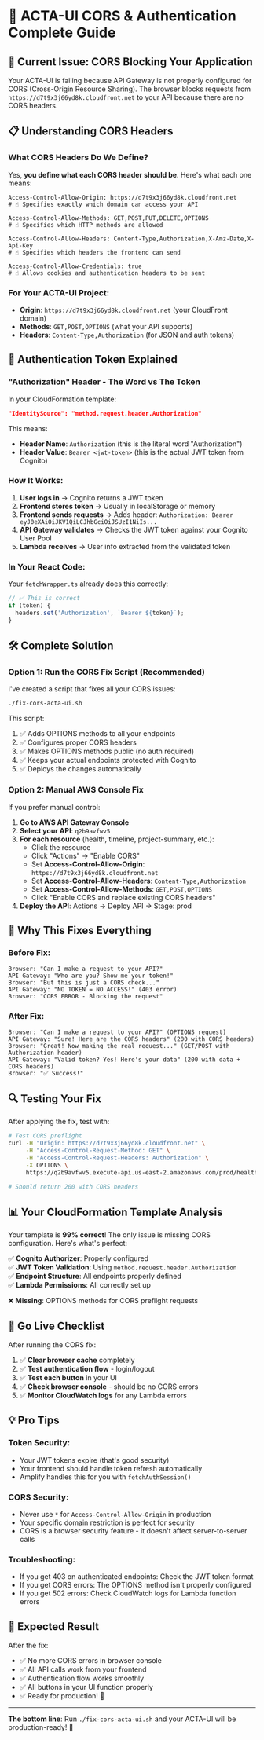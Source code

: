 # 🔧 ACTA-UI CORS & Authentication Complete Guide

## 🚨 **Current Issue: CORS Blocking Your Application**

Your ACTA-UI is failing because API Gateway is not properly configured for CORS (Cross-Origin Resource Sharing). The browser blocks requests from `https://d7t9x3j66yd8k.cloudfront.net` to your API because there are no CORS headers.

## 📋 **Understanding CORS Headers**

### **What CORS Headers Do We Define?**

Yes, **you define what each CORS header should be**. Here's what each one means:

```http
Access-Control-Allow-Origin: https://d7t9x3j66yd8k.cloudfront.net
# ☝️ Specifies exactly which domain can access your API

Access-Control-Allow-Methods: GET,POST,PUT,DELETE,OPTIONS
# ☝️ Specifies which HTTP methods are allowed

Access-Control-Allow-Headers: Content-Type,Authorization,X-Amz-Date,X-Api-Key
# ☝️ Specifies which headers the frontend can send

Access-Control-Allow-Credentials: true
# ☝️ Allows cookies and authentication headers to be sent
```

### **For Your ACTA-UI Project:**
- **Origin**: `https://d7t9x3j66yd8k.cloudfront.net` (your CloudFront domain)
- **Methods**: `GET,POST,OPTIONS` (what your API supports)
- **Headers**: `Content-Type,Authorization` (for JSON and auth tokens)

## 🔐 **Authentication Token Explained**

### **"Authorization" Header - The Word vs The Token**

In your CloudFormation template:
```json
"IdentitySource": "method.request.header.Authorization"
```

This means:
- **Header Name**: `Authorization` (this is the literal word "Authorization")
- **Header Value**: `Bearer <jwt-token>` (this is the actual JWT token from Cognito)

### **How It Works:**

1. **User logs in** → Cognito returns a JWT token
2. **Frontend stores token** → Usually in localStorage or memory
3. **Frontend sends requests** → Adds header: `Authorization: Bearer eyJ0eXAiOiJKV1QiLCJhbGciOiJSUzI1NiIs...`
4. **API Gateway validates** → Checks the JWT token against your Cognito User Pool
5. **Lambda receives** → User info extracted from the validated token

### **In Your React Code:**
Your `fetchWrapper.ts` already does this correctly:
```typescript
// ✅ This is correct
if (token) {
  headers.set('Authorization', `Bearer ${token}`);
}
```

## 🛠️ **Complete Solution**

### **Option 1: Run the CORS Fix Script (Recommended)**

I've created a script that fixes all your CORS issues:

```bash
./fix-cors-acta-ui.sh
```

This script:
1. ✅ Adds OPTIONS methods to all your endpoints
2. ✅ Configures proper CORS headers
3. ✅ Makes OPTIONS methods public (no auth required)
4. ✅ Keeps your actual endpoints protected with Cognito
5. ✅ Deploys the changes automatically

### **Option 2: Manual AWS Console Fix**

If you prefer manual control:

1. **Go to AWS API Gateway Console**
2. **Select your API**: `q2b9avfwv5`
3. **For each resource** (health, timeline, project-summary, etc.):
   - Click the resource
   - Click "Actions" → "Enable CORS"
   - Set **Access-Control-Allow-Origin**: `https://d7t9x3j66yd8k.cloudfront.net`
   - Set **Access-Control-Allow-Headers**: `Content-Type,Authorization`
   - Set **Access-Control-Allow-Methods**: `GET,POST,OPTIONS`
   - Click "Enable CORS and replace existing CORS headers"
4. **Deploy the API**: Actions → Deploy API → Stage: prod

## 🎯 **Why This Fixes Everything**

### **Before Fix:**
```
Browser: "Can I make a request to your API?"
API Gateway: "Who are you? Show me your token!"
Browser: "But this is just a CORS check..."
API Gateway: "NO TOKEN = NO ACCESS!" (403 error)
Browser: "CORS ERROR - Blocking the request"
```

### **After Fix:**
```
Browser: "Can I make a request to your API?" (OPTIONS request)
API Gateway: "Sure! Here are the CORS headers" (200 with CORS headers)
Browser: "Great! Now making the real request..." (GET/POST with Authorization header)
API Gateway: "Valid token? Yes! Here's your data" (200 with data + CORS headers)
Browser: "✅ Success!"
```

## 🔍 **Testing Your Fix**

After applying the fix, test with:

```bash
# Test CORS preflight
curl -H "Origin: https://d7t9x3j66yd8k.cloudfront.net" \
     -H "Access-Control-Request-Method: GET" \
     -H "Access-Control-Request-Headers: Authorization" \
     -X OPTIONS \
     https://q2b9avfwv5.execute-api.us-east-2.amazonaws.com/prod/health

# Should return 200 with CORS headers
```

## 📊 **Your CloudFormation Template Analysis**

Your template is **99% correct**! The only issue is missing CORS configuration. Here's what's perfect:

✅ **Cognito Authorizer**: Properly configured  
✅ **JWT Token Validation**: Using `method.request.header.Authorization`  
✅ **Endpoint Structure**: All endpoints properly defined  
✅ **Lambda Permissions**: All correctly set up  

❌ **Missing**: OPTIONS methods for CORS preflight requests

## 🚀 **Go Live Checklist**

After running the CORS fix:

1. ✅ **Clear browser cache** completely
2. ✅ **Test authentication flow** - login/logout
3. ✅ **Test each button** in your UI
4. ✅ **Check browser console** - should be no CORS errors
5. ✅ **Monitor CloudWatch logs** for any Lambda errors

## 💡 **Pro Tips**

### **Token Security:**
- Your JWT tokens expire (that's good security)
- Your frontend should handle token refresh automatically
- Amplify handles this for you with `fetchAuthSession()`

### **CORS Security:**
- Never use `*` for `Access-Control-Allow-Origin` in production
- Your specific domain restriction is perfect for security
- CORS is a browser security feature - it doesn't affect server-to-server calls

### **Troubleshooting:**
- If you get 403 on authenticated endpoints: Check the JWT token format
- If you get CORS errors: The OPTIONS method isn't properly configured
- If you get 502 errors: Check CloudWatch logs for Lambda function errors

## 🎉 **Expected Result**

After the fix:
- ✅ No more CORS errors in browser console
- ✅ All API calls work from your frontend
- ✅ Authentication flow works smoothly
- ✅ All buttons in your UI function properly
- ✅ Ready for production! 🚀

---

**The bottom line**: Run `./fix-cors-acta-ui.sh` and your ACTA-UI will be production-ready! 🎯
